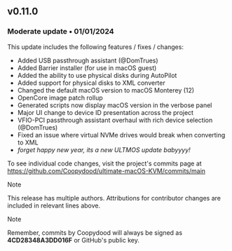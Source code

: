 ## v0.11.0

### Moderate update • 01/01/2024

This update includes the following features / fixes / changes:

- Added USB passthrough assistant (@DomTrues)
- Added Barrier installer (for use in macOS guest)
- Added the ability to use physical disks during AutoPilot
- Added support for physical disks to XML converter
- Changed the default macOS version to macOS Monterey (12)
- OpenCore image patch rollup
- Generated scripts now display macOS version in the verbose panel
- Major UI change to device ID presentation across the project
- VFIO-PCI passthrough assistant overhaul with rich device selection (@DomTrues)
- Fixed an issue where virtual NVMe drives would break when converting to XML
- *forget happy new year, its a new ULTMOS update babyyyy!*

To see individual code changes, visit the project's commits page at <https://github.com/Coopydood/ultimate-macOS-KVM/commits/main>

> [!NOTE]
> This release has multiple authors. Attributions for contributor changes are included in relevant lines above.

> [!NOTE]
> Remember, commits by Coopydood will always be signed as **4CD28348A3DD016F** or GitHub's public key.